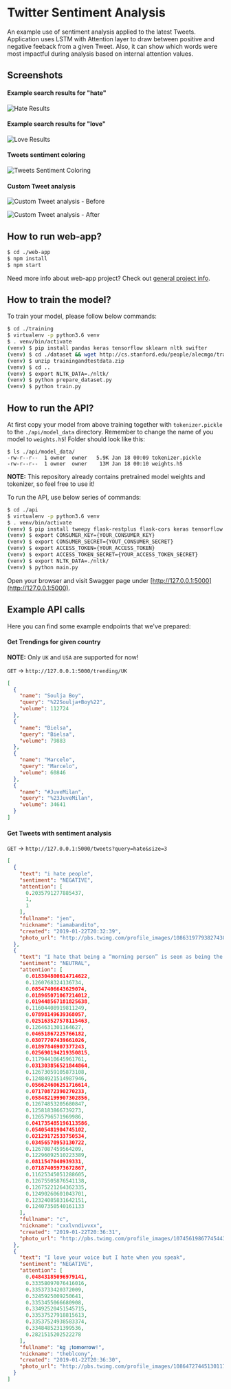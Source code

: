 Twitter Sentiment Analysis
==========================

An example use of sentiment analysis applied to the latest Tweets. Application uses LSTM with
 Attention layer to draw between positive and negative feeback from a given Tweet. Also, it
 can show which words were most impactful during analysis based on internal attention values.

## Screenshots

#### Example search results for "hate"

![Hate Results](assets/hate.png)

#### Example search results for "love"

![Love Results](assets/love.png)

#### Tweets sentiment coloring

![Tweets Sentiment Coloring](assets/example.png)

#### Custom Tweet analysis

![Custom Tweet analysis - Before](assets/custom_before.png)

![Custom Tweet analysis - After](assets/custom_after.png)

## How to run web-app?

```bash
$ cd ./web-app
$ npm install
$ npm start
```

Need more info about web-app project? Check out [general project info](/web-app/README.md).

## How to train the model?

To train your model, please follow below commands:

```bash
$ cd ./training
$ virtualenv -p python3.6 venv
$ . venv/bin/activate
(venv) $ pip install pandas keras tensorflow sklearn nltk swifter
(venv) $ cd ./dataset && wget http://cs.stanford.edu/people/alecmgo/trainingandtestdata.zip
(venv) $ unzip trainingandtestdata.zip
(venv) $ cd ..
(venv) $ export NLTK_DATA=./nltk/
(venv) $ python prepare_dataset.py
(venv) $ python train.py
```

## How to run the API?

At first copy your model from above training together with `tokenizer.pickle` to the `./api/model_data` directory.
 Remember to change the name of you model to `weights.h5`! Folder should look like this:

```
$ ls ./api/model_data/
-rw-r--r--  1 owner  owner   5.9K Jan 18 00:09 tokenizer.pickle
-rw-r--r--  1 owner  owner    13M Jan 18 00:10 weights.h5
```

**NOTE:** This repository already contains pretrained model weights and tokenizer, so feel free to use it!

To run the API, use below series of commands:

```bash
$ cd ./api
$ virtualenv -p python3.6 venv
$ . venv/bin/activate
(venv) $ pip install tweepy flask-restplus flask-cors keras tensorflow nltk
(venv) $ export CONSUMER_KEY={YOUR_CONSUMER_KEY}
(venv) $ export CONSUMER_SECRET={YOUT_CONSUMER_SECRET}
(venv) $ export ACCESS_TOKEN={YOUR_ACCESS_TOKEN}
(venv) $ export ACCESS_TOKEN_SECRET={YOUR_ACCESS_TOKEN_SECRET}
(venv) $ export NLTK_DATA=./nltk/
(venv) $ python main.py
```

Open your browser and visit Swagger page under [http://127.0.0.1:5000](http://127.0.0.1:5000).

## Example API calls

Here you can find some example endpoints that we've prepared:

#### Get Trendings for given country

**NOTE:** Only `UK` and `USA` are supported for now!

`GET` -> `http://127.0.0.1:5000/trending/UK`

```json
[
  {
    "name": "Soulja Boy",
    "query": "%22Soulja+Boy%22",
    "volume": 112724
  },
  {
    "name": "Bielsa",
    "query": "Bielsa",
    "volume": 79883
  },
  {
    "name": "Marcelo",
    "query": "Marcelo",
    "volume": 60846
  },
  {
    "name": "#JuveMilan",
    "query": "%23JuveMilan",
    "volume": 34641
  }
]
```

#### Get Tweets with sentiment analysis

`GET` -> `http://127.0.0.1:5000/tweets?query=hate&size=3`

```json
[
  {
    "text": "i hate people",
    "sentiment": "NEGATIVE",
    "attention": [
      0.2035791277885437,
      1,
      1
    ],
    "fullname": "jen",
    "nickname": "iamabandito",
    "created": "2019-01-22T20:32:39",
    "photo_url": "http://pbs.twimg.com/profile_images/1086319779382743040/MhRt4ims_normal.jpg"
  },
  {
    "text": "I hate that being a “morning person” is seen as being the most productive. I work better at night, I work better when I’ve slept in, I enjoy leisure mornings. I am not a morning person period.",
    "sentiment": "NEUTRAL",
    "attention": [
      0.018304800614714622,
      0.1260768324136734,
      0.08547406643629074,
      0.018965071067214012,
      0.019448567181825638,
      0.11604408919811249,
      0.07898149639368057,
      0.025163527578115463,
      0.1264631301164627,
      0.04651867225766182,
      0.03077707439661026,
      0.01897846907377243,
      0.025690194219350815,
      0.11794410645961761,
      0.031303856521844864,
      0.12673059105873108,
      0.12484921514987946,
      0.056624606251716614,
      0.07170872390270233,
      0.058482199907302856,
      0.12674853205680847,
      0.1258183866739273,
      0.1265796571969986,
      0.041735485196113586,
      0.05405481904745102,
      0.02129172533750534,
      0.03456570953130722,
      0.1267087459564209,
      0.12296092510223389,
      0.0811547040939331,
      0.07187405973672867,
      0.11625345051288605,
      0.12675505876541138,
      0.12675221264362335,
      0.12490260601043701,
      0.12324085831642151,
      0.12407350540161133
    ],
    "fullname": "c",
    "nickname": "cxxlvndivvxx",
    "created": "2019-01-22T20:36:31",
    "photo_url": "http://pbs.twimg.com/profile_images/1074561986774544384/o3qw24Ve_normal.jpg"
  },
  {
    "text": "I love your voice but I hate when you speak",
    "sentiment": "NEGATIVE",
    "attention": [
      0.04843185096979141,
      0.33358097076416016,
      0.3353733420372009,
      0.3245925009250641,
      0.3353455066680908,
      0.33492520451545715,
      0.33537527918815613,
      0.33537524938583374,
      0.3348485231399536,
      0.2821515202522278
    ],
    "fullname": "𝐤𝐠 ¡𝐭𝐨𝐦𝐨𝐫𝐫𝐨𝐰!",
    "nickname": "theblcony",
    "created": "2019-01-22T20:36:30",
    "photo_url": "http://pbs.twimg.com/profile_images/1086472744513011712/u44lGkLA_normal.jpg"
  }
]
```
